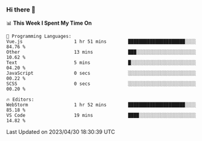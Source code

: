 ### Hi there 👋

<!--
**asdf12303116/asdf12303116** is a ✨ _special_ ✨ repository because its `README.md` (this file) appears on your GitHub profile.

Here are some ideas to get you started:

- 🔭 I’m currently working on ...
- 🌱 I’m currently learning ...
- 👯 I’m looking to collaborate on ...
- 🤔 I’m looking for help with ...
- 💬 Ask me about ...
- 📫 How to reach me: ...
- 😄 Pronouns: ...
- ⚡ Fun fact: ...
-->

<!--START_SECTION:waka-->
📊 **This Week I Spent My Time On** 

```text
💬 Programming Languages: 
Vue.js                   1 hr 51 mins        █████████████████████░░░░   84.76 % 
Other                    13 mins             ███░░░░░░░░░░░░░░░░░░░░░░   10.62 % 
Text                     5 mins              █░░░░░░░░░░░░░░░░░░░░░░░░   04.20 % 
JavaScript               0 secs              ░░░░░░░░░░░░░░░░░░░░░░░░░   00.22 % 
SCSS                     0 secs              ░░░░░░░░░░░░░░░░░░░░░░░░░   00.20 % 

🔥 Editors: 
WebStorm                 1 hr 52 mins        █████████████████████░░░░   85.18 % 
VS Code                  19 mins             ████░░░░░░░░░░░░░░░░░░░░░   14.82 % 
```


 Last Updated on 2023/04/30 18:30:39 UTC
<!--END_SECTION:waka-->

